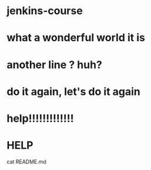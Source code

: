 # jenkins-course
# what a wonderful world it is
# another line ? huh?
# do it again, let's do it again
# help!!!!!!!!!!!!!
# HELP
cat README.md
